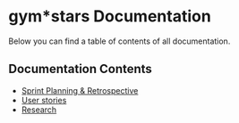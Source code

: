 
# gym*stars Documentation

Below you can find a table of contents of all documentation.

## Documentation Contents
- [Sprint Planning & Retrospective](https://github.com/ArthurBrouwersSemester3/Documentation/blob/main/Sprint%20planning%20-%20retrospective.md)
- [User stories](https://github.com/ArthurBrouwersSemester3/Documentation/blob/main/User%20stories.md)
- [Research](https://github.com/ArthurBrouwersSemester3/Documentation/blob/main/ResearchDocuments.md)
